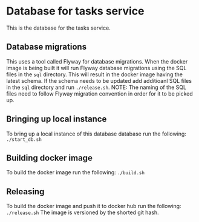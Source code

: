 # Database for tasks service

This is the database for the tasks service.

## Database migrations 
This uses a tool called Flyway for database migrations. 
When the docker image is being built it will run Flyway database migrations using the SQL files in the `sql` directory.
This will result in the docker image having the latest schema. If the schema needs to be updated add additioanl SQL files in the `sql` directory and run `./release.sh`. 
NOTE: The naming of the SQL files need to follow Flyway migration convention in order for it to be picked up.

## Bringing up local instance
To bring up a local instance of this database database run the following: `./start_db.sh`

## Building docker image
To build the docker image run the following: `./build.sh`

## Releasing
To build the docker image and push it to docker hub run the following: `./release.sh`
The image is versioned by the shorted git hash.
